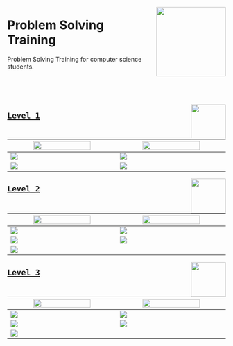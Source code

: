 <a href="/README.md"><img align="right" width="160" src="/logos/problem-solving-training.png"></img></a>

# Problem Solving Training
Problem Solving Training for computer science students.

<br><br><br>

<a href="/level-1/README.md"><img align="right" width="80" src="/logos/level-1.png"></img></a>

## [`Level 1`](/level-1/README.md)

<table>
    <thead>
        <tr>
<th align="center" width="550px"><a href="/level-1/README.md"><img align="center" src="/logos/interviews-preparation.png"   width="75%"></img></a></th>
<th align="center" width="550px"><a href="/level-1/README.md"><img align="center" src="/logos/programming-competitions.png" width="75%"></img></a></th>
        </tr>
    </thead>
    <tbody>
        <tr><td><a href="/level-1/README.md#hackerrank-oj-phases"> <img align="center" src="/logos/level-1-hackerrank.png"></img></a></td>
            <td><a href="/level-1/README.md#atcoder-oj-phases">    <img align="center" src="/logos/level-1-atcoder.png"></img></a></td></tr>
        <tr><td><a href="/level-1/README.md#hackerearth-oj-phases"><img align="center" src="/logos/level-1-hackerearth.png"></img></a></td>
            <td><a href="/level-1/README.md#codeforces-oj-phases"> <img align="center" src="/logos/level-1-codeforces.png"></img></a></td></tr>
    </tbody>
</table>

<a href="/level-2/README.md"><img align="right" width="80" src="/logos/level-2.png"></img></a>

## [`Level 2`](/level-2/README.md)

<table>
    <thead>
        <tr>
<th align="center" width="550px"><a href="/level-2/README.md"><img align="center" src="/logos/interviews-preparation.png"   width="75%"></img></a></th>
<th align="center" width="550px"><a href="/level-2/README.md"><img align="center" src="/logos/programming-competitions.png" width="75%"></img></a></th>
        </tr>
    </thead>
    <tbody>
        <tr><td><a href="/level-2/README.md#hackerrank-oj-phases"> <img align="center" src="/logos/level-2-hackerrank.png"></img></a></td>
            <td><a href="/level-2/README.md#atcoder-oj-phases">    <img align="center" src="/logos/level-2-atcoder.png"></img></a></td></tr>
        <tr><td><a href="/level-2/README.md#leetcode-oj-phases">   <img align="center" src="/logos/level-2-leetcode.png"></img></a></td>
            <td><a href="/level-2/README.md#codeforces-oj-phases"> <img align="center" src="/logos/level-2-codeforces.png"></img></a></td></tr>
        <tr><td><a href="/level-2/README.md#hackerearth-oj-phases"><img align="center" src="/logos/level-2-hackerearth.png"></img></a></td>
        </tr>
    </tbody>
</table>

<a href="/level-3/README.md"><img align="right" width="80" src="/logos/level-3.png"></img></a>

## [`Level 3`](/level-3/README.md)

<table>
    <thead>
        <tr>
<th align="center" width="550px"><a href="/level-3/README.md"><img align="center" src="/logos/interviews-preparation.png"   width="75%"></img></a></th>
<th align="center" width="550px"><a href="/level-3/README.md"><img align="center" src="/logos/programming-competitions.png" width="75%"></img></a></th>
        </tr>
    </thead>
    <tbody>
        <tr><td><a href="/level-3/README.md#hackerrank-oj-phases"> <img align="center" src="/logos/level-3-hackerrank.png"></img></a></td>
            <td><a href="/level-3/README.md#atcoder-oj-phases">    <img align="center" src="/logos/level-3-atcoder.png"></img></a></td></tr>
        <tr><td><a href="/level-3/README.md#leetcode-oj-phases">   <img align="center" src="/logos/level-3-leetcode.png"></img></a></td>
            <td><a href="/level-3/README.md#codeforces-oj-phases"> <img align="center" src="/logos/level-3-codeforces.png"></img></a></td></tr>
        <tr><td><a href="/level-3/README.md#hackerearth-oj-phases"><img align="center" src="/logos/level-3-hackerearth.png"></img></a></td>
        </tr>
    </tbody>
</table>
